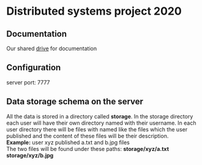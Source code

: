# Distributed systems project 2020

## Documentation
Our shared [drive](https://drive.google.com/drive/folders/1pJ7_yBAVj_Qdc6GxyntaDXKxpJl-cfUm?usp=sharing) for documentation

## Configuration
server port: 7777

## Data storage schema on the server
All the data is stored in a directory called **storage**. In the storage directory each user will have their own directory named with their username. In each user directory there will be files with named like the files which the user published and the content of these files will be their description.  
**Example:** 
 user xyz published a.txt and b.jpg files  
The two files will be found under these paths: 
 **storage/xyz/a.txt**  
 **storage/xyz/b.jpg** 
